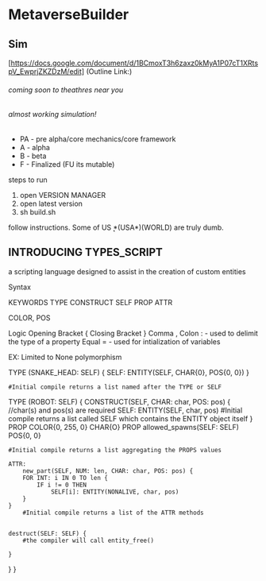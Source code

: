 # MetaverseBuilder
## Sim

[https://docs.google.com/document/d/1BCmoxT3h6zaxz0kMyA1P07cT1XRtspV_EwprjZKZDzM/edit] (Outline Link:)


###### coming soon to theathres near you 
###### almost working simulation!


* PA - pre alpha/core mechanics/core framework 
* A - alpha
* B - beta 
* F - Finalized (FU its mutable)

steps to run 
1) open VERSION MANAGER
2) open latest version
3) sh build.sh

follow instructions. Some of US ̨*(USA*)(WORLD) are truly dumb.


## INTRODUCING TYPES_SCRIPT
  a scripting language designed to assist in the creation of custom entities


Syntax

KEYWORDS
TYPE
    CONSTRUCT 
    SELF
    PROP
    ATTR

COLOR, POS 

Logic
Opening Bracket {
Closing Bracket }
Comma ,
Colon :
    - used to delimit the type of a property
Equal =
    - used for intialization of variables 

EX:
Limited to None polymorphism

TYPE (SNAKE_HEAD: SELF) {
    SELF: ENTITY(SELF, CHAR{0}, POS{0, 0})
}

	#Initial compile returns a list named after the TYPE or SELF 
TYPE (ROBOT: SELF) {
	CONSTRUCT(SELF, CHAR: char, POS: pos) { //char(s) and pos(s) are required
        SELF: ENTITY(SELF, char, pos) 
    #Initial compile returns a list called SELF which contains the ENTITY object itself 
    }
	PROP
		COLOR{0, 255, 0} 
		CHAR{O}
	PROP
        allowed_spawns(SELF: SELF)
            POS{0, 0}
    
    #Initial compile returns a list aggregating the PROPS values 

	ATTR:
		new_part(SELF, NUM: len, CHAR: char, POS: pos) {
        FOR INT: i IN 0 TO len { 
            IF i != 0 THEN
                SELF[i]: ENTITY(NONALIVE, char, pos) 
        }
    }
        #Initial compile returns a list of the ATTR methods 


	destruct(SELF: SELF) {
        #the compiler will call entity_free() 

    }
}
}


